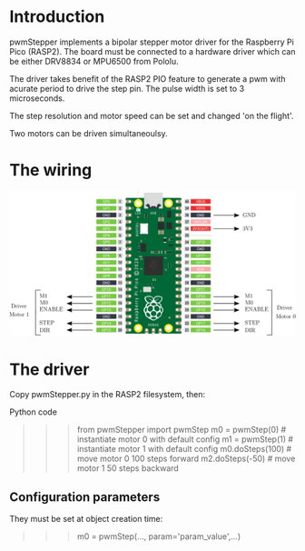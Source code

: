 # Introduction

pwmStepper implements a bipolar stepper motor driver for the Raspberry Pi Pico (RASP2). The board must be connected to a hardware driver which can be either DRV8834 or MPU6500 from Pololu.

The driver takes benefit of the RASP2 PIO feature to generate a pwm with acurate period to drive the step pin. The pulse width is set to 3 microseconds.

The step resolution and motor speed can be set and changed 'on the flight'.

Two motors can be driven simultaneoulsy.

# The wiring

![wiring](wiring.png)

# The driver

Copy pwmStepper.py in the RASP2 filesystem, then:

Python code
>>> from pwmStepper import pwmStep
>>> m0 = pwmStep(0)      # instantiate motor 0 with default config
>>> m1 = pwmStep(1)      # instantiate motor 1 with default config
>>> m0.doSteps(100)      # move motor 0 100 steps forward
>>> m2.doSteps(-50)      # move motor 1 50 steps backward

## Configuration parameters

They must be set at object creation time:

>>> m0 = pwmStep(..., param='param_value',...)

